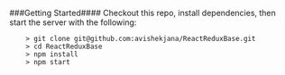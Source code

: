 ###Getting Started####
Checkout this repo, install dependencies, then start the server with the following:

```
	> git clone git@github.com:avishekjana/ReactReduxBase.git
	> cd ReactReduxBase
	> npm install
	> npm start
```
